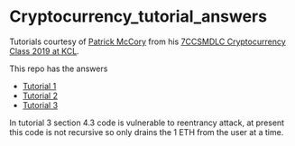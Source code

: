 # Cryptocurrency_tutorial_answers

Tutorials courtesy of [Patrick McCory](https://nms.kcl.ac.uk/patrick.mccorry/) from his [7CCSMDLC Cryptocurrency Class 2019 at KCL](https://blockchain.kcl.ac.uk/cryptocurrencyclass/).

This repo has the answers

* [Tutorial 1](https://blockchain.kcl.ac.uk/cryptocurrencyclass/tutorials/tutorial1.pdf)
* [Tutorial 2](https://blockchain.kcl.ac.uk/cryptocurrencyclass/tutorials/tutorial2.pdf)
* [Tutorial 3](https://blockchain.kcl.ac.uk/cryptocurrencyclass/tutorials/tutorial3.pdf)

In tutorial 3 section 4.3 code is vulnerable to reentrancy attack, at present this code is not recursive so only drains the 1 ETH from the user at a time. 
